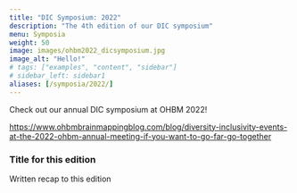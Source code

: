 ```yaml
---
title: "DIC Symposium: 2022"
description: "The 4th edition of our DIC symposium"
menu: Symposia
weight: 50
image: images/ohbm2022_dicsymposium.jpg
image_alt: "Hello!"
# tags: ["examples", "content", "sidebar"]
# sidebar_left: sidebar1
aliases: [/symposia/2022/]
---
```


Check out our annual DIC symposium at OHBM 2022!

https://www.ohbmbrainmappingblog.com/blog/diversity-inclusivity-events-at-the-2022-ohbm-annual-meeting-if-you-want-to-go-far-go-together

### Title for this edition
Written recap to this edition
